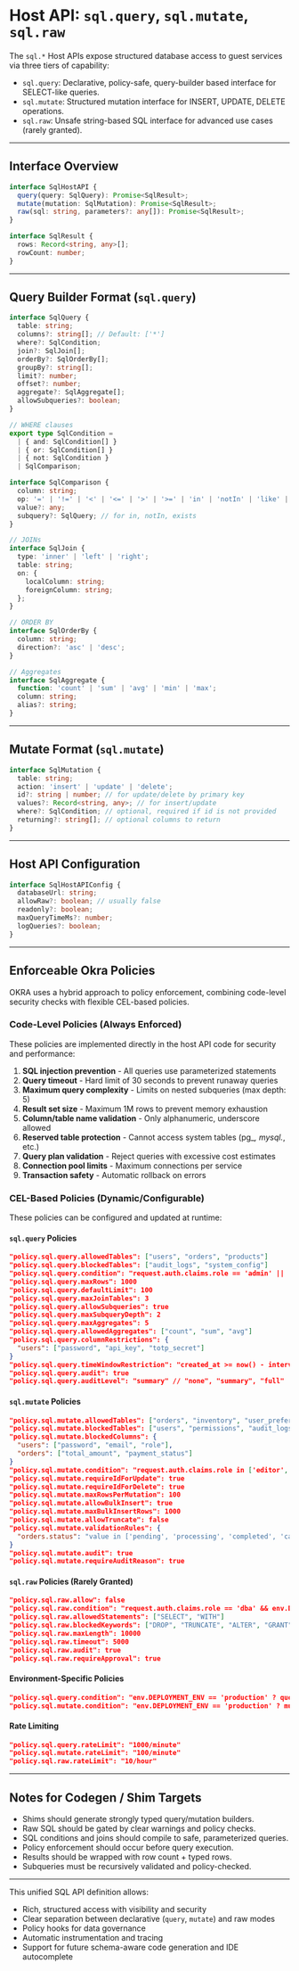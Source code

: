 # Host API: `sql.query`, `sql.mutate`, `sql.raw`

The `sql.*` Host APIs expose structured database access to guest services via three tiers of capability:

- `sql.query`: Declarative, policy-safe, query-builder based interface for SELECT-like queries.
- `sql.mutate`: Structured mutation interface for INSERT, UPDATE, DELETE operations.
- `sql.raw`: Unsafe string-based SQL interface for advanced use cases (rarely granted).

---

## Interface Overview

```ts
interface SqlHostAPI {
  query(query: SqlQuery): Promise<SqlResult>;
  mutate(mutation: SqlMutation): Promise<SqlResult>;
  raw(sql: string, parameters?: any[]): Promise<SqlResult>;
}

interface SqlResult {
  rows: Record<string, any>[];
  rowCount: number;
}
```

---

## Query Builder Format (`sql.query`)

```ts
interface SqlQuery {
  table: string;
  columns?: string[]; // Default: ['*']
  where?: SqlCondition;
  join?: SqlJoin[];
  orderBy?: SqlOrderBy[];
  groupBy?: string[];
  limit?: number;
  offset?: number;
  aggregate?: SqlAggregate[];
  allowSubqueries?: boolean;
}

// WHERE clauses
export type SqlCondition =
  | { and: SqlCondition[] }
  | { or: SqlCondition[] }
  | { not: SqlCondition }
  | SqlComparison;

interface SqlComparison {
  column: string;
  op: '=' | '!=' | '<' | '<=' | '>' | '>=' | 'in' | 'notIn' | 'like' | 'isNull' | 'exists';
  value?: any;
  subquery?: SqlQuery; // for in, notIn, exists
}

// JOINs
interface SqlJoin {
  type: 'inner' | 'left' | 'right';
  table: string;
  on: {
    localColumn: string;
    foreignColumn: string;
  };
}

// ORDER BY
interface SqlOrderBy {
  column: string;
  direction?: 'asc' | 'desc';
}

// Aggregates
interface SqlAggregate {
  function: 'count' | 'sum' | 'avg' | 'min' | 'max';
  column: string;
  alias?: string;
}
```

---

## Mutate Format (`sql.mutate`)

```ts
interface SqlMutation {
  table: string;
  action: 'insert' | 'update' | 'delete';
  id?: string | number; // for update/delete by primary key
  values?: Record<string, any>; // for insert/update
  where?: SqlCondition; // optional, required if id is not provided
  returning?: string[]; // optional columns to return
}
```

---

## Host API Configuration

```ts
interface SqlHostAPIConfig {
  databaseUrl: string;
  allowRaw?: boolean; // usually false
  readonly?: boolean;
  maxQueryTimeMs?: number;
  logQueries?: boolean;
}
```

---

## Enforceable Okra Policies

OKRA uses a hybrid approach to policy enforcement, combining code-level security checks with flexible CEL-based policies.

### Code-Level Policies (Always Enforced)

These policies are implemented directly in the host API code for security and performance:

1. **SQL injection prevention** - All queries use parameterized statements
2. **Query timeout** - Hard limit of 30 seconds to prevent runaway queries
3. **Maximum query complexity** - Limits on nested subqueries (max depth: 5)
4. **Result set size** - Maximum 1M rows to prevent memory exhaustion
5. **Column/table name validation** - Only alphanumeric, underscore allowed
6. **Reserved table protection** - Cannot access system tables (pg_*, mysql.*, etc.)
7. **Query plan validation** - Reject queries with excessive cost estimates
8. **Connection pool limits** - Maximum connections per service
9. **Transaction safety** - Automatic rollback on errors

### CEL-Based Policies (Dynamic/Configurable)

These policies can be configured and updated at runtime:

#### `sql.query` Policies

```json
"policy.sql.query.allowedTables": ["users", "orders", "products"]
"policy.sql.query.blockedTables": ["audit_logs", "system_config"]
"policy.sql.query.condition": "request.auth.claims.role == 'admin' || !query.table.startsWith('admin_')"
"policy.sql.query.maxRows": 1000
"policy.sql.query.defaultLimit": 100
"policy.sql.query.maxJoinTables": 3
"policy.sql.query.allowSubqueries": true
"policy.sql.query.maxSubqueryDepth": 2
"policy.sql.query.maxAggregates": 5
"policy.sql.query.allowedAggregates": ["count", "sum", "avg"]
"policy.sql.query.columnRestrictions": {
  "users": ["password", "api_key", "totp_secret"]
}
"policy.sql.query.timeWindowRestriction": "created_at >= now() - interval '90 days'"
"policy.sql.query.audit": true
"policy.sql.query.auditLevel": "summary" // "none", "summary", "full"
```

#### `sql.mutate` Policies

```json
"policy.sql.mutate.allowedTables": ["orders", "inventory", "user_preferences"]
"policy.sql.mutate.blockedTables": ["users", "permissions", "audit_logs"]
"policy.sql.mutate.blockedColumns": {
  "users": ["password", "email", "role"],
  "orders": ["total_amount", "payment_status"]
}
"policy.sql.mutate.condition": "request.auth.claims.role in ['editor', 'admin']"
"policy.sql.mutate.requireIdForUpdate": true
"policy.sql.mutate.requireIdForDelete": true
"policy.sql.mutate.maxRowsPerMutation": 100
"policy.sql.mutate.allowBulkInsert": true
"policy.sql.mutate.maxBulkInsertRows": 1000
"policy.sql.mutate.allowTruncate": false
"policy.sql.mutate.validationRules": {
  "orders.status": "value in ['pending', 'processing', 'completed', 'cancelled']"
}
"policy.sql.mutate.audit": true
"policy.sql.mutate.requireAuditReason": true
```

#### `sql.raw` Policies (Rarely Granted)

```json
"policy.sql.raw.allow": false
"policy.sql.raw.condition": "request.auth.claims.role == 'dba' && env.DEPLOYMENT_ENV != 'production'"
"policy.sql.raw.allowedStatements": ["SELECT", "WITH"]
"policy.sql.raw.blockedKeywords": ["DROP", "TRUNCATE", "ALTER", "GRANT", "REVOKE"]
"policy.sql.raw.maxLength": 10000
"policy.sql.raw.timeout": 5000
"policy.sql.raw.audit": true
"policy.sql.raw.requireApproval": true
```

#### Environment-Specific Policies

```json
"policy.sql.query.condition": "env.DEPLOYMENT_ENV == 'production' ? query.table != 'debug_logs' : true"
"policy.sql.mutate.condition": "env.DEPLOYMENT_ENV == 'production' ? mutation.table != 'test_data' : true"
```

#### Rate Limiting

```json
"policy.sql.query.rateLimit": "1000/minute"
"policy.sql.mutate.rateLimit": "100/minute"
"policy.sql.raw.rateLimit": "10/hour"
```

---

## Notes for Codegen / Shim Targets

- Shims should generate strongly typed query/mutation builders.
- Raw SQL should be gated by clear warnings and policy checks.
- SQL conditions and joins should compile to safe, parameterized queries.
- Policy enforcement should occur before query execution.
- Results should be wrapped with row count + typed rows.
- Subqueries must be recursively validated and policy-checked.

---

This unified SQL API definition allows:
- Rich, structured access with visibility and security
- Clear separation between declarative (`query`, `mutate`) and raw modes
- Policy hooks for data governance
- Automatic instrumentation and tracing
- Support for future schema-aware code generation and IDE autocomplete


